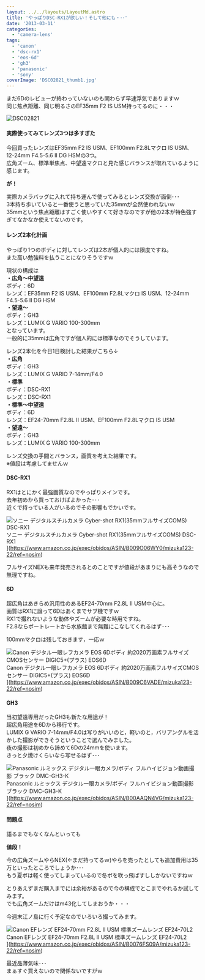 ```yaml
---
layout: ../../layouts/LayoutMd.astro
title: 'やっぱりDSC-RX1が欲しい！そして他にも・･･'
date: '2013-03-11'
categories:
  - 'camera-lens'
tags:
  - 'canon'
  - 'dsc-rx1'
  - 'eos-6d'
  - 'gh3'
  - 'panasonic'
  - 'sony'
coverImage: 'DSC02821_thumb1.jpg'
---
```


まだ6Dのレビューが終わっていないのも関わらず早速浮気でありますｗ  
同じ焦点距離、同じ明るさのEF35mm F2 IS USM持ってるのに・・・

![DSC02821](/archive/images/DSC02821_thumb.jpg 'DSC02821')

#### 実際使ってみてレンズ3つは多すぎた

今回買ったレンズはEF35mm F2 IS USM、EF100mm F2.8Lマクロ IS USM、12-24mm F4.5-5.6 II DG HSMの3つ。  
広角ズーム、標準単焦点、中望遠マクロと見た感じバランスが取れているように感じます。

**が！**

実際カメラバッグに入れて持ち運んで使ってみるとレンズ交換が面倒･･･  
3本持ち歩いていると一番使うと思っていた35mmが全然使われないｗ  
35mmという焦点距離はすごく使いやすくて好きなのですが他の2本が特色強すぎてなかなか使えてないのです。

#### レンズ2本化計画

やっぱり1つのボディに対してレンズは2本が個人的には限度ですね。  
また高い勉強料を払うことになりそうですｗ

現状の構成は  
**・広角～中望遠**  
ボディ：6D  
レンズ：EF35mm F2 IS USM、EF100mm F2.8Lマクロ IS USM、12-24mm F4.5-5.6 II DG HSM  
**・望遠～**  
ボディ：GH3  
レンズ：LUMIX G VARIO 100-300mm  
となっています。  
一般的に35mmは広角ですが個人的には標準なのでそうしています。

レンズ2本化を今日1日検討した結果がこちら↓  
**・広角**  
ボディ：GH3  
レンズ：LUMIX G VARIO 7-14mm/F4.0  
**・標準**  
ボディ：DSC-RX1  
レンズ：DSC-RX1  
**・標準～中望遠**  
ボディ：6D  
レンズ：EF24-70mm F2.8L II USM、EF100mm F2.8Lマクロ IS USM  
**・望遠～**  
ボディ：GH3  
レンズ：LUMIX G VARIO 100-300mm

レンズ交換の手間とバランス，画質を考えた結果です。  
※値段は考慮してませんｗ

#### DSC-RX1

RX1はとにかく最強画質なのでやっぱりメインです。  
去年初めから買っておけばよかった･･･  
近くで持っている人がいるのでその影響もでかいです。

![ソニー デジタルスチルカメラ Cyber-shot RX1(35mmフルサイズCOMS) DSC-RX1](/archive/images/41iTXvqrNoL._SL160_.jpg)  
ソニー デジタルスチルカメラ Cyber-shot RX1(35mmフルサイズCOMS) DSC-RX1  
](https://www.amazon.co.jp/exec/obidos/ASIN/B009O06WY0/mizuka123-22/ref=nosim)

フルサイズNEXも来年発売されるとのことですが値段があまりにも高そうなので無理ですね。

#### 6D

超広角はあきらめ汎用性のあるEF24-70mm F2.8L II USM中心に。  
画質はRX1に譲って6Dはあくまでサブ機ですｗ  
RX1で撮れないような動体やズームが必要な時用ですね。  
F2.8ならポートレートから水族館まで無難にこなしてくれるはず･･･

100mmマクロは残しておきます，一応ｗ

![Canon デジタル一眼レフカメラ EOS 6Dボディ 約2020万画素フルサイズCMOSセンサー DIGIC5+(プラス) EOS6D](/archive/images/51q7Z2F6dkL._SL160_.jpg)  
Canon デジタル一眼レフカメラ EOS 6Dボディ 約2020万画素フルサイズCMOSセンサー DIGIC5+(プラス) EOS6D  
](https://www.amazon.co.jp/exec/obidos/ASIN/B009C6VADE/mizuka123-22/ref=nosim)

#### GH3

当初望遠専用だったGH3も新たな用途が！  
超広角用途を6Dから移行です。  
LUMIX G VARIO 7-14mm/F4.0は写りがいいのと，軽いのと，バリアングルを活かした撮影ができそうということで選んでみました。  
夜の撮影は初めから諦めて6Dの24mmを使います。  
きっと夕焼けくらいなら写せるはず･･･

![Panasonic ルミックス デジタル一眼カメラ/ボディ フルハイビジョン動画撮影 ブラック DMC-GH3-K](/archive/images/414vmzTgGNL._SL160_.jpg)  
Panasonic ルミックス デジタル一眼カメラ/ボディ フルハイビジョン動画撮影 ブラック DMC-GH3-K  
](https://www.amazon.co.jp/exec/obidos/ASIN/B00AAQN4VG/mizuka123-22/ref=nosim)

#### 問題点

語るまでもなくなんといっても

**値段！**

今の広角ズームやらNEX(←まだ持ってるｗ)やらを売ったとしても追加費用は35万といったところでしょうか･･･  
もう夏ボは軽く使ってしまっているので冬ボを吹っ飛ばすししかないですねｗ

とりあえずまだ購入までには余裕があるので今の構成でとこまでやれるか試してみます。  
でも広角ズームだけはm43化してしまおうか・・・

今週末江ノ島に行く予定なのでいろいろ撮ってみます。

![Canon EFレンズ EF24-70mm F2.8L II USM 標準ズームレンズ EF24-70L2](/archive/images/no-image-no-ciu._AA160_.gif)  
Canon EFレンズ EF24-70mm F2.8L II USM 標準ズームレンズ EF24-70L2  
](https://www.amazon.co.jp/exec/obidos/ASIN/B0076FS09A/mizuka123-22/ref=nosim)

最近品薄気味･･･  
まぁすぐ買えないので関係ないですがｗ
